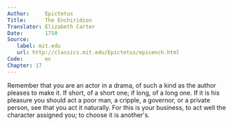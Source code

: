 ```yaml
---
Author:     Epictetus  
Title:      The Enchiridion  
Translator: Elizabeth Carter  
Date:       1750  
Source:
   label: mit.edu
   url: http://classics.mit.edu/Epictetus/epicench.html
Code:       ec  
Chapter: 17
---
```


Remember that you are an actor in a drama, of such a kind as the author pleases
to make it. If short, of a short one; if long, of a long one. If it is his
pleasure you should act a poor man, a cripple, a governor, or a private person,
see that you act it naturally. For this is your business, to act well the
character assigned you; to choose it is another's.


